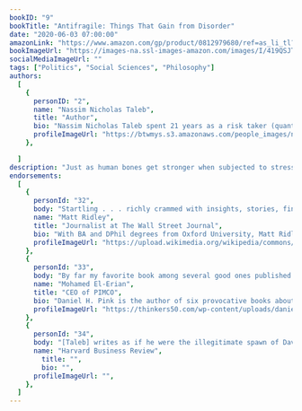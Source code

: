 ```yaml
---
bookID: "9"
bookTitle: "Antifragile: Things That Gain from Disorder"
date: "2020-06-03 07:00:00"
amazonLink: "https://www.amazon.com/gp/product/0812979680/ref=as_li_tl?ie=UTF8&camp=1789&creative=9325&creativeASIN=0812979680&linkCode=as2&tag=btmysmarter-20&linkId=7e26982c9ad1e2a5d74a4e134412f1f6"
bookImageUrl: "https://images-na.ssl-images-amazon.com/images/I/419QSJTZ+bL._SX322_BO1,204,203,200_.jpg"
socialMediaImageUrl: ""
tags: ["Politics", "Social Sciences", "Philosophy"]
authors:
  [
    {
      personID: "2",
      name: "Nassim Nicholas Taleb",
      title: "Author",
      bio: "Nassim Nicholas Taleb spent 21 years as a risk taker (quantitative  trader) before becoming a researcher in philosophical, mathematical and (mostly) practical problems with probability. Taleb is the author of a multivolume essay, the Incerto (The Black Swan, Fooled by Randomness, Antifragile, and Skin in the Game) covering broad facets of uncertainty. It has been published  into 41 languages.In addition to his trader life, Taleb has also written, as a backup of the Incerto, more than 70 scholarly papers in mathematical statistics, quantitative finance, statistical physics, philosophy, ethics, economics, & international affairs, around the notion of risk and probability  (grouped in the Technical Incerto ).  Taleb is currently Distinguished Professor of Risk Engineering at NYU's Tandon School of Engineering (only a quarter time position). His current focus is on the properties of systems that can handle disorder (antifragile).Taleb refuses all honors and anything that 'turns knowledge into a spectator sport'",
      profileImageUrl: "https://btwmys.s3.amazonaws.com/people_images/nassim-nicholas-taleb.png",
	},

  ]
description: "Just as human bones get stronger when subjected to stress and tension, and rumors or riots intensify when someone tries to repress them, many things in life benefit from stress, disorder, volatility, and turmoil. What Taleb has identified and calls 'antifragile' is that category of things that not only gain from chaos but need it in order to survive and flourish. "
endorsements:
  [
    {
      personId: "32",
      body: "Startling . . . richly crammed with insights, stories, fine phrases and intriguing asides . . . I will have to read it again. And again.",
      name: "Matt Ridley",
	  title: "Journalist at The Wall Street Journal",
	  bio: "With BA and DPhil degrees from Oxford University, Matt Ridley worked for the Economist for nine years as science editor, Washington correspondent and American editor, before becoming a self-employed writer and businessman. He was founding chairman of the International Centre for Life in Newcastle.",
      profileImageUrl: "https://upload.wikimedia.org/wikipedia/commons/2/2c/Official_portrait_of_Viscount_Ridley_crop_2.jpg",
	},
	{
      personId: "33",
      body: "By far my favorite book among several good ones published in 2012. In addition to being an enjoyable and interesting read, Taleb’s new book advances general understanding of how different systems operate, the great variation in how they respond to unthinkables, and how to make them more adaptable and agile. His systemic insights extend very well to company-specific operational issues—from ensuring that mistakes provide a learning process to the importance of ensuring sufficient transparency to the myriad of specific risk issues.",
      name: "Mohamed El-Erian",
	  title: "CEO of PIMCO",
	  bio: "Daniel H. Pink is the author of six provocative books about business and human behavior. Dan's books have won multiple awards, have been translated into 40 languages, and have sold more than three million copies. He lives in Washington, DC, with his family.",
      profileImageUrl: "https://thinkers50.com/wp-content/uploads/daniel-pink.jpg",
	},
	{
      personId: "34",
      body: "[Taleb] writes as if he were the illegitimate spawn of David Hume and Rev. Bayes, with some DNA mixed in from Norbert Weiner and Laurence Sterne. Taleb is writing original stuff—not only within the management space but for readers of any literature—and ...  you will learn more about more things from this book and be challenged in more ways than by any other book you have read this year. Trust me on this.",
      name: "Harvard Business Review",
	    title: "",
	    bio: "",
      profileImageUrl: "",
	},
  ]
---
```

